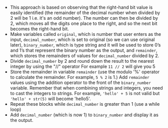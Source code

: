 -   This approach is based on observing that the right-hand bit value is
    easily identified (the remainder of the decimal number when divided by 2
    will be 1 i.e. it's an odd number).
    The number can then be divided by 2, which moves all the digits one place
    to the right, and so the next bit becomes the right-hand bit.
-   Make variables called `original`, which is number that user enters as the input,
    `decimal_number`, which is set to original (so we can use original later),
    `binary_number`, which is type string and it will be used to store 0’s and 1’s
    that represent the binary number as the output, and `remainder`, which stores
    the remainders of values for `decimal_number` divided by 2.
-   Divide `decimal_number` by 2 and round down the result to the nearest integer
    by using the "//" operator
    For example `11 // 2` will give you 5
-   Store the remainder in variable `remainder` (use the modulo '%' operator to
    calculate the remainder. For example, `5 % 2` is 1.)
    Add `remainder` values using the addition operator to the front of the
    `binary_number` variable. Remember that when combining strings and integers,
    you need to cast the integers to strings. For example, `'hello' + 5`
    is not valid but `'hello' + str(5)` will become 'hello5'.
-   Repeat these blocks while `decimal_number` is greater than 1 (use a while loop)
-   Add `decimal_number` (which is now 1) to `binary_number` and display it
    as the output.
